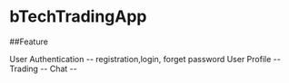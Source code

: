 # bTechTradingApp

##Feature

User Authentication -- registration,login, forget password
User Profile -- 
Trading --
Chat -- 


